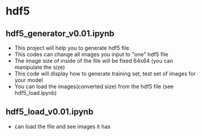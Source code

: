 # hdf5
## hdf5_generator_v0.01.ipynb
* This project will help you to generate hdf5 file.
* This codes can change all images you input to "one" hdf5 file
* The image size of inside of the file will be fixed 64x64 (you can manipulate the size)
* This code will display how to generate training set, test set of images for your model
* You can load the images(converted size) from the hdf5 file (see hdf5_load.ipynb)

## hdf5_load_v0.01.ipynb
* can load the file and see images it has
